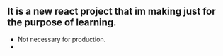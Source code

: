 ## It is a new react project that im making just for the purpose of learning.
- Not necessary for production.
- 
